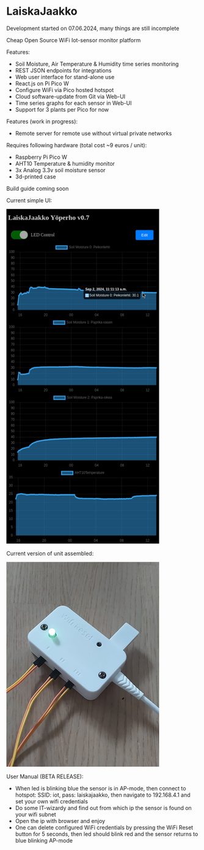 # LaiskaJaakko

Development started on 07.06.2024, many things are still incomplete

Cheap Open Source WiFi Iot-sensor monitor platform

Features:
- Soil Moisture, Air Temperature & Humidity time series monitoring
- REST JSON endpoints for integrations
- Web user interface for stand-alone use
- React.js on Pi Pico W
- Configure WiFi via Pico hosted hotspot
- Cloud software-update from Git via Web-UI
- Time series graphs for each sensor in Web-UI
- Support for 3 plants per Pico for now

Features (work in progress):
- Remote server for remote use without virtual private networks

Requires following hardware (total cost ~9 euros / unit):
- Raspberry Pi Pico W
- AHT10 Temperature & humidity monitor
- 3x Analog 3.3v soil moisture sensor
- 3d-printed case

Build guide coming soon

Current simple UI:

<img src="https://github.com/snuarrow/LaiskaJaakko/blob/images-to-readme/media/ui-v2.png?raw=true" alt="Current UI" width="400"/>

Current version of unit assembled:

<img src="https://github.com/snuarrow/LaiskaJaakko/blob/images-to-readme/media/assembly-v3.jpeg?raw=true" alt="Current UI" width="400"/>


User Manual (BETA RELEASE):
- When led is blinking blue the sensor is in AP-mode, then connect to hotspot: SSID: iot, pass: laiskajaakko, then navigate to 192.168.4.1 and set your own wifi credentials
- Do some IT-wizardy and find out from which ip the sensor is found on your wifi subnet
- Open the ip with browser and enjoy
- One can delete configured WiFi credentials by pressing the WiFi Reset button for 5 seconds, then led should blink red and the sensor returns to blue blinking AP-mode
